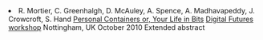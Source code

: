   <li class="paper">
    <span class="authors">R. Mortier, C. Greenhalgh, D. McAuley,
      A. Spence, A. Madhavapeddy, J. Crowcroft, S. Hand</span>
    <span class="title">
      <a href="https://www.horizon.ac.uk/images/stories/f76-Mortier.pdf">
        Personal Containers or, Your Life in Bits</a></span> 
    <span class="venue">
      <a href="https://www.horizon.ac.uk/news/digitalfutures/">
        Digital Futures workshop</a></span>
    <span class="address">Nottingham, UK</span>
    <span class="date">October 2010</span>
    <span class="note">Extended abstract</span>
  </li>

